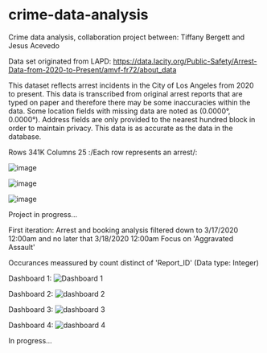 # crime-data-analysis

Crime data analysis, collaboration project between: Tiffany Bergett and Jesus Acevedo

Data set originated from LAPD: https://data.lacity.org/Public-Safety/Arrest-Data-from-2020-to-Present/amvf-fr72/about_data

This dataset reflects arrest incidents in the City of Los Angeles from 2020 to present. This data is transcribed from original arrest reports that are typed on paper and therefore there may be some inaccuracies within the data. Some location fields with missing data are noted as (0.0000°, 0.0000°). Address fields are only provided to the nearest hundred block in order to maintain privacy. This data is as accurate as the data in the database.

Rows
341K
Columns
25
:/Each row represents an arrest/:

![image](https://github.com/user-attachments/assets/9a5237ff-8ff0-441f-9daa-17495c02bd48)

![image](https://github.com/user-attachments/assets/ecd30f89-516d-47c2-b5cd-d3142d24fa8e)

![image](https://github.com/user-attachments/assets/9f7fbee9-fe82-42e3-997e-2ea1373a47f4)

Project in progress...

First iteration:
Arrest and booking analysis filtered down to 3/17/2020  12:00am and no later that 3/18/2020 12:00am
Focus on 'Aggravated Assault'

Occurances meassured by count distinct of 'Report_ID' (Data type: Integer)

Dashboard 1:
![Dashboard 1](https://github.com/user-attachments/assets/5cc77a39-9251-4a9e-bf4d-37c0ca37a999)

Dashboard 2:
![dashboard 2](https://github.com/user-attachments/assets/eca6bcb1-56d4-418a-a1cd-0773e14e3784)

Dashboard 3:
![dashboard 3](https://github.com/user-attachments/assets/410a288a-1de9-41af-a169-6e9d1c09f456)

Dashboard 4: 
![dashboard 4](https://github.com/user-attachments/assets/1a34875c-e92d-487e-8c05-337058520d97)

In progress...
